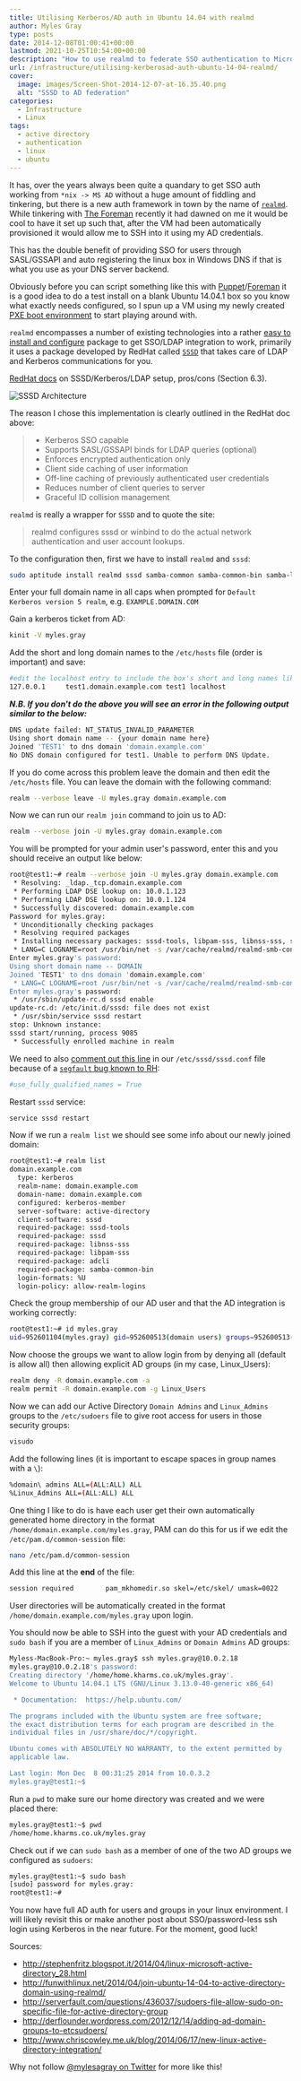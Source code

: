 ```yaml
---
title: Utilising Kerberos/AD auth in Ubuntu 14.04 with realmd
author: Myles Gray
type: posts
date: 2014-12-08T01:00:41+00:00
lastmod: 2021-10-25T10:54:00+00:00
description: "How to use realmd to federate SSO authentication to Microsoft Active Directory"
url: /infrastructure/utilising-kerberosad-auth-ubuntu-14-04-realmd/
cover:
  image: images/Screen-Shot-2014-12-07-at-16.35.40.png
  alt: "SSSD to AD federation"
categories:
  - Infrastructure
  - Linux
tags:
  - active directory
  - authentication
  - linux
  - ubuntu
---
```


It has, over the years always been quite a quandary to get SSO auth working from `*nix -> MS AD` without a huge amount of fiddling and tinkering, but there is a new auth framework in town by the name of [`realmd`][1]. While tinkering with [The Foreman][2] recently it had dawned on me it would be cool to have it set up such that, after the VM had been automatically provisioned it would allow me to SSH into it using my AD credentials.

This has the double benefit of providing SSO for users through SASL/GSSAPI and auto registering the linux box in Windows DNS if that is what you use as your DNS server backend.

Obviously before you can script something like this with [Puppet][3]/[Foreman][2] it is a good idea to do a test install on a blank Ubuntu 14.04.1 box so you know what exactly needs configured, so I spun up a VM using my newly created [PXE boot environment][4] to start playing around with.

`realmd` encompasses a number of existing technologies into a rather [easy to install and configure][5] package to get SSO/LDAP integration to work, primarily it uses a package developed by RedHat called [`SSSD`][6] that takes care of LDAP and Kerberos communications for you.

[RedHat docs][7] on SSSD/Kerberos/LDAP setup, pros/cons (Section 6.3).

![SSSD Architecture][8]

The reason I chose this implementation is clearly outlined in the RedHat doc above:

> * Kerberos SSO capable
> * Supports SASL/GSSAPI binds for LDAP queries (optional)
> * Enforces encrypted authentication only
> * Client side caching of user information
> * Off-line caching of previously authenticated user credentials
> * Reduces number of client queries to server
> * Graceful ID collision management

`realmd` is really a wrapper for `SSSD` and to quote the site:

> realmd configures sssd or winbind to do the actual network authentication and user account lookups.

To the configuration then, first we have to install `realmd` and `sssd`:

```sh
sudo aptitude install realmd sssd samba-common samba-common-bin samba-libs sssd-tools krb5-user adcli packagekit -y
```

Enter your full domain name in all caps when prompted for `Default Kerberos version 5 realm`, e.g. `EXAMPLE.DOMAIN.COM`

Gain a kerberos ticket from AD:

```sh
kinit -V myles.gray
```

Add the short and long domain names to the `/etc/hosts` file (order is important) and save:

```sh
#edit the localhost entry to include the box's short and long names like below
127.0.0.1     test1.domain.example.com test1 localhost
```

**_N.B. If you don't do the above you will see an error in the following output similar to the below:_**

```sh
DNS update failed: NT_STATUS_INVALID_PARAMETER
Using short domain name -- {your domain name here}
Joined 'TEST1' to dns domain 'domain.example.com'
No DNS domain configured for test1. Unable to perform DNS Update.
```

If you do come across this problem leave the domain and then edit the `/etc/hosts` file. You can leave the domain with the following command:

```sh
realm --verbose leave -U myles.gray domain.example.com
```

Now we can run our `realm join` command to join us to AD:

```sh
realm --verbose join -U myles.gray domain.example.com
```

You will be prompted for your admin user's password, enter this and you should receive an output like below:

```sh
root@test1:~# realm --verbose join -U myles.gray domain.example.com
 * Resolving: _ldap._tcp.domain.example.com
 * Performing LDAP DSE lookup on: 10.0.1.123
 * Performing LDAP DSE lookup on: 10.0.1.124
 * Successfully discovered: domain.example.com
Password for myles.gray: 
 * Unconditionally checking packages
 * Resolving required packages
 * Installing necessary packages: sssd-tools, libpam-sss, libnss-sss, sssd, samba-common-bin
 * LANG=C LOGNAME=root /usr/bin/net -s /var/cache/realmd/realmd-smb-conf.X2OPQX -U myles.gray ads join domain.example.com
Enter myles.gray's password:
Using short domain name -- DOMAIN
Joined 'TEST1' to dns domain 'domain.example.com'
 * LANG=C LOGNAME=root /usr/bin/net -s /var/cache/realmd/realmd-smb-conf.X2OPQX -U myles.gray ads keytab create
Enter myles.gray's password:
 * /usr/sbin/update-rc.d sssd enable
update-rc.d: /etc/init.d/sssd: file does not exist
 * /usr/sbin/service sssd restart
stop: Unknown instance: 
sssd start/running, process 9085
 * Successfully enrolled machine in realm 
```

We need to also [comment out this line][9] in our `/etc/sssd/sssd.conf` file because of a [`segfault` bug known to RH][10]:

```sh
#use_fully_qualified_names = True
```

Restart `sssd` service:

```sh
service sssd restart
```

Now if we run a `realm list` we should see some info about our newly joined domain:

```sh
root@test1:~# realm list
domain.example.com
  type: kerberos
  realm-name: domain.example.com
  domain-name: domain.example.com
  configured: kerberos-member
  server-software: active-directory
  client-software: sssd
  required-package: sssd-tools
  required-package: sssd
  required-package: libnss-sss
  required-package: libpam-sss
  required-package: adcli
  required-package: samba-common-bin
  login-formats: %U
  login-policy: allow-realm-logins
```

Check the group membership of our AD user and that the AD integration is working correctly:

```sh
root@test1:~# id myles.gray
uid=952601104(myles.gray) gid=952600513(domain users) groups=952600513(domain users),952601139(virtualisation admins),952600519(enterprise admins),952601127(inet_filter_none),952603106(foreman_admins),952600512(domain admins),952600518(schema admins),952603117(linux_admins),952603116(linux_users),952601103(net-users),952601152(vpn users),952600572(denied rodc password replication group)
```

Now choose the groups we want to allow login from by denying all (default is allow all) then allowing explicit AD groups (in my case, Linux_Users):

```sh
realm deny -R domain.example.com -a
realm permit -R domain.example.com -g Linux_Users
```

Now we can add our Active Directory `Domain Admins` and `Linux_Admins` groups to the `/etc/sudoers` file to give root access for users in those security groups:

```sh
visudo
```

Add the following lines (it is important to escape spaces in group names with a `\`):

```sh
%domain\ admins ALL=(ALL:ALL) ALL
%Linux_Admins ALL=(ALL:ALL) ALL
```

One thing I like to do is have each user get their own automatically generated home directory in the format `/home/domain.example.com/myles.gray`, PAM can do this for us if we edit the `/etc/pam.d/common-session` file:

```sh
nano /etc/pam.d/common-session
```

Add this line at the **end** of the file:

```sh
session required        pam_mkhomedir.so skel=/etc/skel/ umask=0022
```

User directories will be automatically created in the format `/home/domain.example.com/myles.gray` upon login.

You should now be able to SSH into the guest with your AD credentials and `sudo bash` if you are a member of `Linux_Admins` or `Domain Admins` AD groups:

```sh
Myless-MacBook-Pro:~ myles.gray$ ssh myles.gray@10.0.2.18
myles.gray@10.0.2.18's password: 
Creating directory '/home/home.kharms.co.uk/myles.gray'.
Welcome to Ubuntu 14.04.1 LTS (GNU/Linux 3.13.0-40-generic x86_64)

 * Documentation:  https://help.ubuntu.com/

The programs included with the Ubuntu system are free software;
the exact distribution terms for each program are described in the
individual files in /usr/share/doc/*/copyright.

Ubuntu comes with ABSOLUTELY NO WARRANTY, to the extent permitted by
applicable law.

Last login: Mon Dec  8 00:31:25 2014 from 10.0.3.2
myles.gray@test1:~$
```

Run a `pwd` to make sure our home directory was created and we were placed there:

```sh
myles.gray@test1:~$ pwd
/home/home.kharms.co.uk/myles.gray
```

Check out if we can `sudo bash` as a member of one of the two AD groups we configured as `sudoers`:

```sh
myles.gray@test1:~$ sudo bash
[sudo] password for myles.gray: 
root@test1:~# 
```

You now have full AD auth for users and groups in your linux environment. I will likely revisit this or make another post about SSO/password-less ssh login using Kerberos in the near future. For the moment, good luck!

Sources:

* <http://stephenfritz.blogspot.it/2014/04/linux-microsoft-active-directory_28.html>
* <http://funwithlinux.net/2014/04/join-ubuntu-14-04-to-active-directory-domain-using-realmd/>
* <http://serverfault.com/questions/436037/sudoers-file-allow-sudo-on-specific-file-for-active-directory-group>
* <http://derflounder.wordpress.com/2012/12/14/adding-ad-domain-groups-to-etcsudoers/>
* <http://www.chriscowley.me.uk/blog/2014/06/17/new-linux-active-directory-integration/>

Why not follow [@mylesagray on Twitter][11] for more like this!

 [1]: http://www.freedesktop.org/software/realmd/
 [2]: http://theforeman.org
 [3]: http://puppetlabs.com
 [4]: /infrastructure/enabling-pxe-boot-options-fortigate-dhcp/
 [5]: https://wiki.ubuntu.com/Enterprise/Authentication#Suggestions
 [6]: http://rhelblog.redhat.com/2014/01/20/who-goes-there/
 [7]: http://www.redhat.com/en/files/resources/en-rhel-intergrating-rhel-6-active-directory.pdf
 [8]: images/Screen-Shot-2014-12-07-at-16.35.40.png
 [9]: http://serverfault.com/questions/598476/how-to-use-realmd-in-ubuntu-14-04-lts-to-join-an-active-directory-domain
 [10]: https://bugzilla.redhat.com/show_bug.cgi?id=824616
 [11]: https://twitter.com/mylesagray
